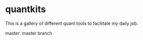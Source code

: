 # quantkits
This is a gallery of different quant tools to facilitate my daily job. 

master: master branch